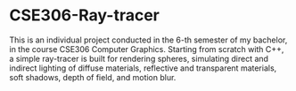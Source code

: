 # CSE306-Ray-tracer

This is an individual project conducted in the 6-th semester of my bachelor, in the course CSE306 Computer Graphics. Starting from scratch with C++, a simple ray-tracer is built for rendering spheres, simulating direct and indirect lighting of diffuse materials, reflective and transparent materials, soft shadows, depth of field, and motion blur.
